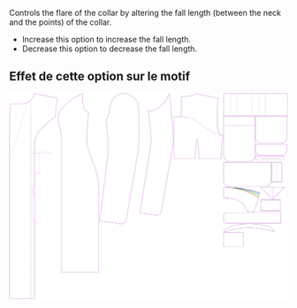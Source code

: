 
Controls the flare of the collar by altering the fall length (between the neck and the points) of the collar.

- Increase this option to increase the fall length.
- Decrease this option to decrease the fall length.


## Effet de cette option sur le motif
![Cette image montre l'effet de cette option en superposant plusieurs variantes qui ont une valeur différente pour cette option](carlita_collarflare_sample.svg "Effet de cette option sur le motif")
